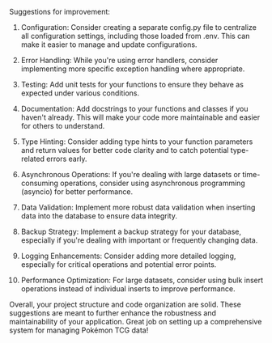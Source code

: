 

Suggestions for improvement:

1. Configuration:
   Consider creating a separate config.py file to centralize all configuration settings, including those loaded from .env. This can make it easier to manage and update configurations.

2. Error Handling:
   While you're using error handlers, consider implementing more specific exception handling where appropriate.

3. Testing:
   Add unit tests for your functions to ensure they behave as expected under various conditions.

4. Documentation:
   Add docstrings to your functions and classes if you haven't already. This will make your code more maintainable and easier for others to understand.

5. Type Hinting:
   Consider adding type hints to your function parameters and return values for better code clarity and to catch potential type-related errors early.

6. Asynchronous Operations:
   If you're dealing with large datasets or time-consuming operations, consider using asynchronous programming (asyncio) for better performance.

7. Data Validation:
   Implement more robust data validation when inserting data into the database to ensure data integrity.

8. Backup Strategy:
   Implement a backup strategy for your database, especially if you're dealing with important or frequently changing data.

9. Logging Enhancements:
   Consider adding more detailed logging, especially for critical operations and potential error points.

10. Performance Optimization:
    For large datasets, consider using bulk insert operations instead of individual inserts to improve performance.

Overall, your project structure and code organization are solid. These suggestions are meant to further enhance the robustness and maintainability of your application. Great job on setting up a comprehensive system for managing Pokémon TCG data!
